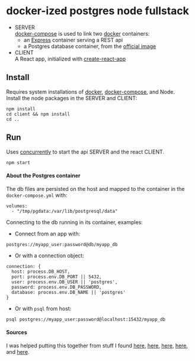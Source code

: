 # docker-ized postgres node fullstack

- SERVER  
[docker-compose] is used to link two [docker] containers:
  - an [Express] container serving a REST api
  - a Postgres database container, from the [official image](https://hub.docker.com/_/postgres/) 
- CLIENT  
A React app, initialized with [create-react-app]

## Install
Requires system installations of [docker], [docker-compose], and Node.  
Install the node packages in the SERVER and CLIENT: 
```
npm install
cd client && npm install
cd ..
```

## Run
Uses [concurrently] to start the api SERVER and the react CLIENT. 
```
npm start
```

#### About the Postgres container
The db files are persisted on the host and mapped to the container 
in the `docker-compose.yml` with:
```
volumes:
  - "/tmp/pgdata:/var/lib/postgresql/data"

```


Connecting to the db running in its container, examples:  
  - Connect from an app with: 
```
postgres://myapp_user:password@db/myapp_db
```
  - Or with a connection object: 
```
connection: {
  host: process.DB_HOST,
  port: process.env.DB_PORT || 5432,
  user: process.env.DB_USER || 'postgres',
  password: process.env.DB_PASSWORD,
  database: process.env.DB_NAME || 'postgres'
}
```
  - Or with `psql` from host:  
```
psql postgres://myapp_user:password@localhost:15432/myapp_db
```


#### Sources
I was helped putting this together from stuff I found 
[here](https://docs.docker.com/engine/examples/postgresql_service/), 
[here](https://medium.com/@beld_pro/quick-tip-creating-a-postgresql-container-with-default-user-and-password-8bb2adb82342), 
[here](https://medium.freecodecamp.org/how-to-make-create-react-app-work-with-a-node-backend-api-7c5c48acb1b0), 
[here](http://tleyden.github.io/blog/2017/06/14/running-postgresql-in-docker/), 
and [here](https://stackoverflow.com/questions/48751074/setting-up-docker-with-knex-js-and-postgresql).



[Express]: http://expressjs.com
[create-react-app]: https://github.com/facebook/create-react-app
[concurrently]: https://www.npmjs.com/package/concurrently
[docker-compose]: https://github.com/docker/compose
[docker]: https://www.docker.com/what-docker

